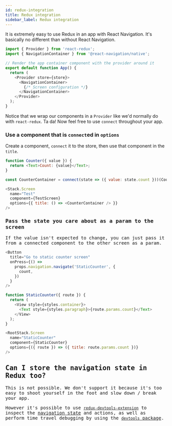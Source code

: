 ```yaml
---
id: redux-integration
title: Redux integration
sidebar_label: Redux integration
---
```


It is extremely easy to use Redux in an app with React Navigation. It's basically no different than without React Navigation.

```js
import { Provider } from 'react-redux';
import { NavigationContainer } from '@react-navigation/native';

// Render the app container component with the provider around it
export default function App() {
  return (
    <Provider store={store}>
      <NavigationContainer>
        {/* Screen configuration */}
      </NavigationContainer>
    </Provider>
  );
}
```

Notice that we wrap our components in a `Provider` like we'd normally do with `react-redux`. Ta da! Now feel free to use `connect` throughout your app.

### Use a component that is `connect`ed in `options`

Create a component, `connect` it to the store, then use that component in the `title`.

 <samp id="redux-integration" />

```js
function Counter({ value }) {
  return <Text>Count: {value}</Text>;
}

const CounterContainer = connect(state => ({ value: state.count }))(Counter);
```

```js
<Stack.Screen
  name="Test"
  component={TestScreen}
  options={{ title: () => <CounterContainer /> }}
/>
```

### Pass the state you care about as a param to the screen

If the value isn't expected to change, you can just pass it from a connected component to the other screen as a param.

```js
<Button
  title="Go to static counter screen"
  onPress={() =>
    props.navigation.navigate('StaticCounter', {
      count,
    })
  }
/>
```

```js
function StaticCounter({ route }) {
  return (
    <View style={styles.container}>
      <Text style={styles.paragraph}>{route.params.count}</Text>
    </View>
  );
}
```

 <samp id="redux-integration-nav-param" />

```js
<RootStack.Screen
  name="StaticCounter"
  component={StaticCounter}
  options={({ route }) => ({ title: route.params.count })}
/>
```

## Can I store the navigation state in Redux too?

This is not possible. We don't support it because it's too easy to shoot yourself in the foot and slow down / break your app.

However it's possible to use [`redux-devtools-extension`](https://github.com/zalmoxisus/redux-devtools-extension) to inspect the [navigation state](navigation-state.md) and actions, as well as perform time travel debugging by using the [`devtools` package](devtools.md).
